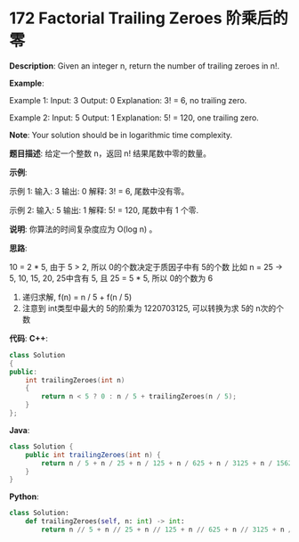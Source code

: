# 172 Factorial Trailing Zeroes 阶乘后的零

__Description__:
Given an integer n, return the number of trailing zeroes in n!.

__Example__:

Example 1:
Input: 3
Output: 0
Explanation: 3! = 6, no trailing zero.

Example 2:
Input: 5
Output: 1
Explanation: 5! = 120, one trailing zero.

__Note__: Your solution should be in logarithmic time complexity.

__题目描述__:
给定一个整数 n，返回 n! 结果尾数中零的数量。

__示例__:

示例 1:
输入: 3
输出: 0
解释: 3! = 6, 尾数中没有零。

示例 2:
输入: 5
输出: 1
解释: 5! = 120, 尾数中有 1 个零.

__说明__: 你算法的时间复杂度应为 O(log n) 。

__思路__:

10 = 2 \* 5, 由于 5 > 2, 所以 0的个数决定于质因子中有 5的个数
比如 n = 25 -> 5, 10, 15, 20, 25中含有 5, 且 25 = 5 * 5, 所以 0的个数为 6

1. 递归求解,  f(n) = n / 5 + f(n / 5)
2. 注意到 int类型中最大的 5的阶乘为 1220703125, 可以转换为求 5的 n次的个数

__代码__:
__C++__:

```C++
class Solution 
{
public:
    int trailingZeroes(int n) 
    {
        return n < 5 ? 0 : n / 5 + trailingZeroes(n / 5);
    }
};
```

__Java__:

```Java
class Solution {
    public int trailingZeroes(int n) {
        return n / 5 + n / 25 + n / 125 + n / 625 + n / 3125 + n / 15625 + n / 78125 + n / 390625 + n / 1953125 + n / 9765625 + n / 48828125 + n /244140625 + n / 1220703125;
    }
}
```

__Python__:

```Python
class Solution:
    def trailingZeroes(self, n: int) -> int:
        return n // 5 + n // 25 + n // 125 + n // 625 + n // 3125 + n // 15625 + n // 78125 + n // 390625 + n // 1953125 + n // 9765625 + n // 48828125 + n //244140625 + n // 1220703125
```
